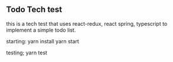 ## Todo Tech test

this is a tech test that uses react-redux, react spring, typescript to implement a simple todo list.

starting:
yarn install
yarn start

testing;
yarn test